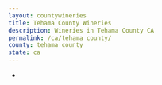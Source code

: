```yaml
---
layout: countywineries
title: Tehama County Wineries
description: Wineries in Tehama County CA
permalink: /ca/tehama county/
county: tehama county
state: ca
---
```

-
